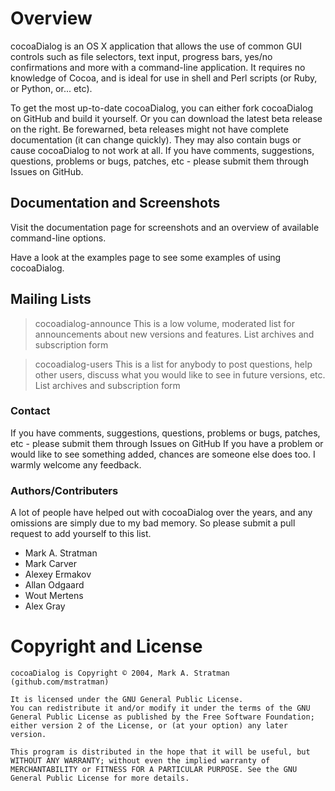 # Overview

cocoaDialog is an OS X application that allows the use of common GUI controls such as file selectors, text input, progress bars, yes/no confirmations and more with a command-line application. It requires no knowledge of Cocoa, and is ideal for use in shell and Perl scripts (or Ruby, or Python, or... etc).

To get the most up-to-date cocoaDialog, you can either fork cocoaDialog on GitHub and build it yourself. Or you can download the latest beta release on the right. Be forewarned, beta releases might not have complete documentation (it can change quickly). They may also contain bugs or cause cocoaDialog to not work at all. If you have comments, suggestions, questions, problems or bugs, patches, etc - please submit them through Issues on GitHub.

## Documentation and Screenshots

Visit the documentation page for screenshots and an overview of available command-line options.

Have a look at the examples page to see some examples of using cocoaDialog.

## Mailing Lists
> cocoadialog-announce
This is a low volume, moderated list for announcements about new versions and features. List archives and subscription form

> cocoadialog-users
This is a list for anybody to post questions, help other users, discuss what you would like to see in future versions, etc.
List archives and subscription form

### Contact
If you have comments, suggestions, questions, problems or bugs, patches, etc - please submit them through Issues on GitHub
If you have a problem or would like to see something added, chances are someone else does too. I warmly welcome any feedback.

### Authors/Contributers
A lot of people have helped out with cocoaDialog over the years, and any omissions are simply due to my bad memory. So please submit a pull request to add yourself to this list.

- Mark A. Stratman
- Mark Carver
- Alexey Ermakov
- Allan Odgaard
- Wout Mertens
- Alex Gray
 
# Copyright and License

````
cocoaDialog is Copyright © 2004, Mark A. Stratman (github.com/mstratman)

It is licensed under the GNU General Public License. 
You can redistribute it and/or modify it under the terms of the GNU General Public License as published by the Free Software Foundation; either version 2 of the License, or (at your option) any later version.

This program is distributed in the hope that it will be useful, but WITHOUT ANY WARRANTY; without even the implied warranty of MERCHANTABILITY or FITNESS FOR A PARTICULAR PURPOSE. See the GNU General Public License for more details.

````
